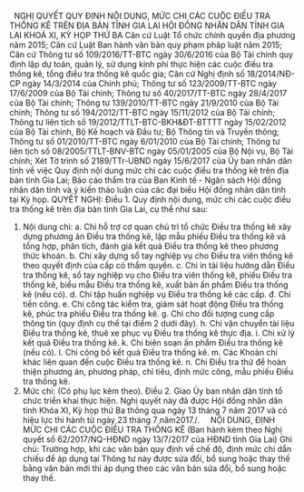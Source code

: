 <jsontable name="bang_0"> </jsontable>
 
NGHỊ QUYẾT
QUY ĐỊNH NỘI DUNG, MỨC CHI CÁC CUỘC ĐIỀU TRA THỐNG KÊ TRÊN ĐỊA BÀN TỈNH
GIA LAI
HỘI ĐỒNG NHÂN DÂN TỈNH GIA LAI 
KHOÁ XI, KỲ HỌP THỨ BA
Căn cứ Luật Tổ chức chính quyền địa phương năm 2015;
Căn cứ Luật Ban hành văn bản quy
phạm pháp luật năm 2015;
Căn cứ Thông tư số 109/2016/TT-BTC 
ngày 30/6/2016 của Bộ Tài chính quy định lập dự toán, quản lý, sử dụng kinh phí
thực hiện các cuộc điều tra thống kê, tổng điều tra thống kê quốc gia;
Căn cứ Nghị định số 18/2014/NĐ-CP 
ngày 14/3/2014 của Chính phủ; Thông tư số 123/2009/TT-BTC  ngày 17/6/2009 của Bộ
Tài chính; Thông tư số 40/2017/TT-BTC  ngày 28/4/2017 của Bộ Tài chính; Thông tư
139/2010/TT-BTC  ngày 21/9/2010 của Bộ Tài chính; Thông tư số 194/2012/TT-BTC 
ngày 15/11/2012 của Bộ Tài chính; Thông tư liên tịch số 19/2012/TTLT-BTC-BKH&ĐT-BTTTT
ngày 15/02/2012 của Bộ Tài chính, Bộ Kế hoạch và Đầu tư; Bộ Thông tin và Truyền
thông; Thông tư số 01/2010/TT-BTC  ngày 6/01/2010 của Bộ Tài chính; Thông tư
liên tịch số 08/2005/TTLT-BNV-BTC  ngày 05/01/2005 của Bộ Nội vụ, Bộ Tài chính;
Xét Tờ trình số 2189/TTr-UBND ngày 15/6/2017 của Ủy ban nhân
dân tỉnh về việc Quy định
nội dung mức chi các cuộc điều tra thống kê trên địa
bàn tỉnh Gia Lai; Báo cáo thẩm tra của Ban Kinh tế - Ngân sách Hội đồng nhân dân tỉnh và ý kiến thảo
luận của các đại biểu Hội đồng nhân dân tỉnh tại Kỳ
họp.
QUYẾT NGHỊ:
Điều 1. Quy định nội dung, mức chi các cuộc điều tra thống
kê trên địa bàn tỉnh Gia Lai, cụ thể như sau:
1. Nội dung chi:
a. Chi hỗ trợ cơ quan chủ trì tổ chức
Điều tra thống kê xây dựng phương án Điều tra thống kê, lập mẫu phiếu Điều tra
thống kê và tổng hợp, phân tích, đánh giá kết quả Điều tra thống kê theo phương
thức khoán.
b. Chi xây dựng sổ tay nghiệp vụ cho Điều tra viên thống kê theo quyết định của cấp có thẩm
quyền.
c. Chi in tài liệu hướng dẫn Điều tra
thống kê, sổ tay nghiệp vụ cho Điều tra viên thống kê, phiếu
Điều tra thống kê, biểu mẫu Điều tra thống kê, xuất bản ấn
phẩm Điều tra thống kê (nếu có).
d. Chi tập huấn nghiệp vụ Điều tra thống
kê các cấp. 
đ. Chi tiền công.
e. Chi công tác kiểm tra, giám sát hoạt
động Điều tra thống kê, phúc tra phiếu Điều tra thống kê.
g. Chi cho đối tượng cung cấp thông
tin (quy định cụ thể tại điểm 2 dưới đây).
h. Chi vận chuyển tài liệu Điều tra
thống kê, thuê xe phục vụ Điều tra thống kê thực địa.
i. Chi xử lý kết quả Điều tra thống
kê.
k. Chi biên soạn
ấn phẩm Điều tra thống kê (nếu có).
l. Chi công bố kết quả Điều tra thống
kê.
m. Các Khoản chi khác liên quan đến
cuộc Điều tra thống kê.
n. Chi Điều tra thử để hoàn thiện phương án, phương pháp, chỉ tiêu, định
mức công, mẫu phiếu Điều tra thống kê.
2. Mức chi: (Có phụ lục kèm theo).
Điều 2. Giao Ủy ban nhân dân tỉnh tổ chức triển khai thực
hiện.
Nghị quyết này đã được Hội đồng nhân
dân tỉnh Khóa XI, Kỳ họp thứ Ba thông qua ngày 13 tháng 7 năm 2017 và có hiệu lực
thi hành từ ngày 23 tháng 7 năm2017./.
 
<jsontable name="bang_1"> </jsontable>
 
NỘI
DUNG, ĐỊNH MỨC CHI CÁC CUỘC ĐIỀU TRA THỐNG KÊ
(Ban hành kèm theo Nghị quyết số 62/2017/NQ-HĐND ngày 13/7/2017 của HĐND tỉnh Gia
Lai)
<jsontable name="bang_2"> </jsontable>
Ghi chú:
Trường hợp, khi các văn bản quy định
về chế độ, định mức chi dẫn chiếu để áp dụng tại Thông tư này được sửa đổi, bổ
sung hoặc thay thế bằng văn bản mới thì áp dụng theo các văn bản sửa đổi, bổ
sung hoặc thay thế.